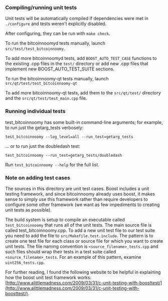 ### Compiling/running unit tests

Unit tests will be automatically compiled if dependencies were met in `./configure`
and tests weren't explicitly disabled.

After configuring, they can be run with `make check`.

To run the bitcoinnoomyd tests manually, launch `src/test/test_bitcoinnoomy`.

To add more bitcoinnoomyd tests, add `BOOST_AUTO_TEST_CASE` functions to the existing
.cpp files in the `test/` directory or add new .cpp files that
implement new BOOST_AUTO_TEST_SUITE sections.

To run the bitcoinnoomy-qt tests manually, launch `src/qt/test/test_bitcoinnoomy-qt`

To add more bitcoinnoomy-qt tests, add them to the `src/qt/test/` directory and
the `src/qt/test/test_main.cpp` file.

### Running individual tests

test_bitcoinnoomy has some built-in command-line arguments; for
example, to run just the getarg_tests verbosely:

    test_bitcoinnoomy --log_level=all --run_test=getarg_tests

... or to run just the doubledash test:

    test_bitcoinnoomy --run_test=getarg_tests/doubledash

Run `test_bitcoinnoomy --help` for the full list.

### Note on adding test cases

The sources in this directory are unit test cases.  Boost includes a
unit testing framework, and since bitcoinnoomy already uses boost, it makes
sense to simply use this framework rather than require developers to
configure some other framework (we want as few impediments to creating
unit tests as possible).

The build system is setup to compile an executable called `test_bitcoinnoomy`
that runs all of the unit tests.  The main source file is called
test_bitcoinnoomy.cpp. To add a new unit test file to our test suite you need 
to add the file to `src/Makefile.test.include`. The pattern is to create 
one test file for each class or source file for which you want to create 
unit tests.  The file naming convention is `<source_filename>_tests.cpp` 
and such files should wrap their tests in a test suite 
called `<source_filename>_tests`. For an example of this pattern, 
examine `uint256_tests.cpp`.

For further reading, I found the following website to be helpful in
explaining how the boost unit test framework works:
[http://www.alittlemadness.com/2009/03/31/c-unit-testing-with-boosttest/](http://www.alittlemadness.com/2009/03/31/c-unit-testing-with-boosttest/).
